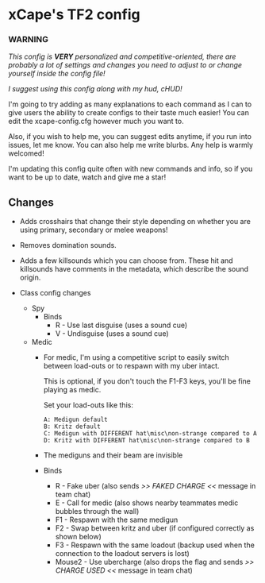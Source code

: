 # xCape's TF2 config

### **WARNING**
*This config is* ***VERY*** *personalized and competitive-oriented, there are probably a lot of settings and changes you need to adjust to or change yourself inside the config file!*

*I suggest using this config along with my hud, cHUD!*

I'm going to try adding as many explanations to each command as I can to give users the ability to create configs to their taste much easier!
You can edit the xcape-config.cfg however much you want to.

Also, if you wish to help me, you can suggest edits anytime, if you run into issues, let me know.
You can also help me write blurbs. Any help is warmly welcomed!

I'm updating this config quite often with new commands and info, so if you want to be up to date, watch and give me a star!

## Changes

- Adds crosshairs that change their style depending on whether you are using primary, secondary or melee weapons!

- Removes domination sounds.

- Adds a few killsounds which you can choose from. These hit and killsounds have comments in the metadata, which describe the sound origin.

- Class config changes
  - Spy
    - Binds
      - R - Use last disguise (uses a sound cue)
      - V - Undisguise (uses a sound cue)
  - Medic
    - For medic, I'm using a competitive script to easily switch between load-outs or to respawn with my uber intact.
  
	  This is optional, if you don't touch the F1-F3 keys, you'll be fine playing as medic.

	  Set your load-outs like this:  

		  A: Medigun default
		  B: Kritz default
		  C: Medigun with DIFFERENT hat\misc\non-strange compared to A
		  D: Kritz with DIFFERENT hat\misc\non-strange compared to B
    - The mediguns and their beam are invisible
    - Binds
  	  - R - Fake uber (also sends *>> FAKED CHARGE <<* message in team chat)
  	  - E - Call for medic (also shows nearby teammates medic bubbles through the wall)
  	  - F1 - Respawn with the same medigun
  	  - F2 - Swap between kritz and uber (if configured correctly as shown below) 
  	  - F3 - Respawn with the same loadout (backup used when the connection to the loadout servers is lost)
  	  - Mouse2 - Use ubercharge (also drops the flag and sends *>> CHARGE USED <<* message in team chat)

